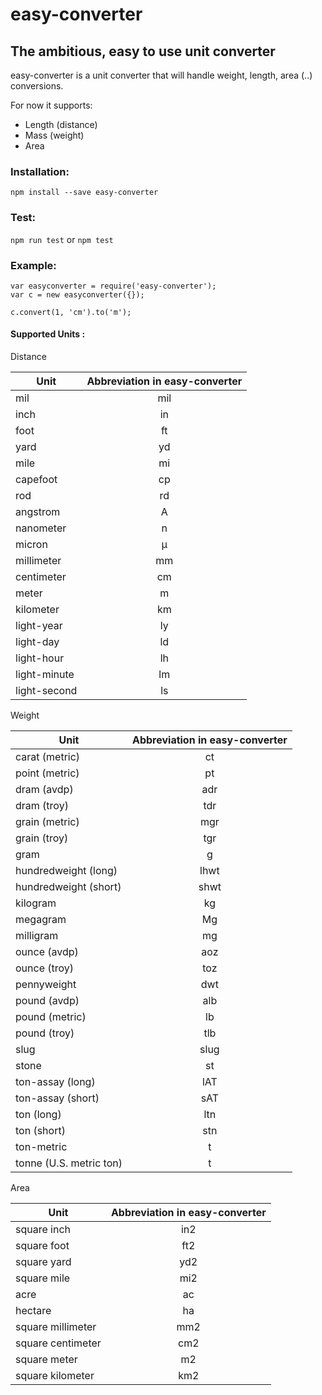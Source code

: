 # easy-converter

## The ambitious, easy to use unit converter

easy-converter is a unit converter that will handle weight, length, area (..) conversions.

For now it supports:

- Length (distance)
- Mass (weight)
- Area

### Installation:

`npm install --save easy-converter`

### Test:

`npm run test` or `npm test`

### Example:

```
var easyconverter = require('easy-converter');
var c = new easyconverter({});

c.convert(1, 'cm').to('m');
```

#### Supported Units :

Distance

Unit         | Abbreviation in easy-converter
------------ | :----------------------------:
mil          |              mil
inch         |               in
foot         |               ft
yard         |               yd
mile         |               mi
capefoot     |               cp
rod          |               rd
angstrom     |               A
nanometer    |               n
micron       |               µ
millimeter   |               mm
centimeter   |               cm
meter        |               m
kilometer    |               km
light-year   |               ly
light-day    |               ld
light-hour   |               lh
light-minute |               lm
light-second |               ls

Weight

Unit                    | Abbreviation in easy-converter
----------------------- | :----------------------------:
carat (metric)          |               ct
point (metric)          |               pt
dram (avdp)             |              adr
dram (troy)             |              tdr
grain (metric)          |              mgr
grain (troy)            |              tgr
gram                    |               g
hundredweight (long)    |              lhwt
hundredweight (short)   |              shwt
kilogram                |               kg
megagram                |               Mg
milligram               |               mg
ounce (avdp)            |              aoz
ounce (troy)            |              toz
pennyweight             |              dwt
pound (avdp)            |              alb
pound (metric)          |               lb
pound (troy)            |              tlb
slug                    |              slug
stone                   |               st
ton-assay (long)        |              lAT
ton-assay (short)       |              sAT
ton (long)              |              ltn
ton (short)             |              stn
ton-metric              |               t
tonne (U.S. metric ton) |               t

Area

Unit              | Abbreviation in easy-converter
----------------- | :----------------------------:
square inch       |              in2
square foot       |              ft2
square yard       |              yd2
square mile       |              mi2
acre              |               ac
hectare           |               ha
square millimeter |              mm2
square centimeter |              cm2
square meter      |               m2
square kilometer  |              km2
